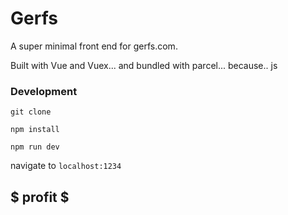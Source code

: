 # Gerfs

A super minimal front end for gerfs.com.

Built with Vue and Vuex... and bundled with parcel... because.. js

### Development

`git clone`

`npm install`

`npm run dev`

navigate to `localhost:1234`

## $ profit $